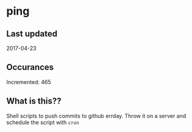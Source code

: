 # ping

## Last updated
2017-04-23

## Occurances
Incremented: 465

## What is this??
Shell scripts to push commits to github errday. Throw it on a server and schedule the script with `cron`


